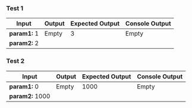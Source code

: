 ### Test 1

| Input | Output | Expected Output | Console Output |
| --- | --- | --- | --- |
| **param1:** 1 | Empty | 3 | Empty |
| **param2:** 2 |

### Test 2

| Input | Output | Expected Output | Console Output |
| --- | --- | --- | --- |
| **param1:** 0 | Empty | 1000 | Empty |
| **param2:** 1000 |
